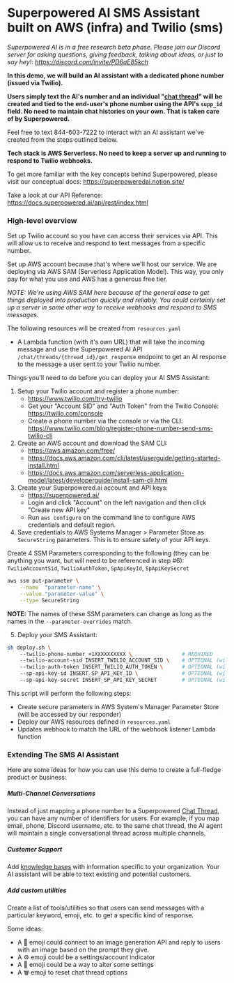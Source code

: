 # Superpowered AI SMS Assistant built on AWS (infra) and Twilio (sms)

_Superpowered AI is in a free research beta phase. Please join our Discord server for asking questions, giving feedback, talking about ideas, or just to say hey!: https://discord.com/invite/PD6qE85kch_

**In this demo, we will build an AI assistant with a dedicated phone number (issued via Twilio).**

**Users simply text the AI's number and an individual  "[chat thread](!https://docs.superpowered.ai/api/rest/index.html#tag/Chat)" will be created and tied to the end-user's phone number using the API's `supp_id` field. No need to maintain chat histories on your own. That is taken care of by Superpowered.**

Feel free to text 844-603-7222 to interact with an AI assistant we've created from the steps outlined below.

**Tech stack is AWS Serverless. No need to keep a server up and running to respond to Twilio webhooks.**

To get more familiar with the key concepts behind Superpowered, please visit our conceptual docs: https://superpoweredai.notion.site/

Take a look at our API Reference: https://docs.superpowered.ai/api/rest/index.html



### High-level overview

Set up Twilio account so you have can access their services via API. This will allow us to receive and respond to text messages from a specific number.

Set up AWS account because that's where we'll host our service. We are deploying via AWS SAM (Serverless Application Model). This way, you only pay for what you use and AWS has a generous free tier.

_NOTE: We're using AWS SAM here because of the general ease to get things deployed into production quickly and reliably. You could certainly set up a server in some other way to receive webhooks and respond to SMS messages._

The following resources will be created from `resources.yaml`

- A Lambda function (with it's own URL) that will take the incoming message and use the Superpowered AI API `/chat/threads/{thread_id}/get_response` endpoint to get an AI response to the message a user sent to your Twilio number.

Things you'll need to do before you can deploy your AI SMS Assistant:

1. Setup your Twilio account and register a phone number:
    - https://www.twilio.com/try-twilio
    - Get your "Account SID" and "Auth Token" from the Twilio Console: https://twilio.com/console
    - Create a phone number via the console or via the CLI: https://www.twilio.com/blog/register-phone-number-send-sms-twilio-cli
2. Create an AWS account and download the SAM CLI:
    - https://aws.amazon.com/free/
    - https://docs.aws.amazon.com/cli/latest/userguide/getting-started-install.html
    - https://docs.aws.amazon.com/serverless-application-model/latest/developerguide/install-sam-cli.html
3. Create your Superpowered.ai account and API keys:
    - https://superpowered.ai/
    - Login and click "Account" on the left navigation and then click "Create new API key"
    - Run `aws configure` on the command line to configure AWS credentials and default region.
4. Save credentials to AWS Systems Manager > Parameter Store as `SecureString` parameters. This is to ensure safety of your API keys.

Create 4 SSM Parameters corresponding to the following (they can be anything you want, but will need to be referenced in step #6): `TwilioAccountSid`, `TwilioAuthToken`, `SpApiKeyId`, `SpApiKeySecret`

```bash
aws ssm put-parameter \
    --name  "parameter-name" \
    --value "parameter-value" \
    --type SecureString
```

**NOTE:** The names of these SSM parameters can change as long as the names in the `--parameter-overrides` match.

5. Deploy your SMS Assistant:

```bash
sh deploy.sh \ 
    --twilio-phone-number +1XXXXXXXXXX \                # REQUIRED
    --twilio-account-sid INSERT_TWILIO_ACCOUNT_SID \    # OPTIONAL (will set parameter in AWS)
    --twilio-auth-token INSERT_TWILIO_AUTH_TOKEN \      # OPTIONAL (will set parameter in AWS)
    --sp-api-key-id INSERT_SP_API_KEY_ID \              # OPTIONAL (will set parameter in AWS)
    --sp-api-key-secret INSERT_SP_API_KEY_SECRET        # OPTIONAL (will set parameter in AWS)
```

This script will perform the following steps:

- Create secure parameters in AWS System's Manager Parameter Store (will be accessed by our responder)
- Deploy our AWS resources defined in `resources.yaml`
- Updates webhook to match the URL of the webhook listener Lambda function

### Extending The SMS AI Assistant

Here are some ideas for how you can use this demo to create a full-fledge product or business:

##### Multi-Channel Conversations

Instead of just mapping a phone number to a Superpowered [Chat Thread](!https://docs.superpowered.ai/api/rest/index.html#tag/Chat), you can have any number of identifiers for users. For example, if you map email, phone, Discord username, etc. to the same chat thread, the AI agent will maintain a single conversational thread across multiple channels.


##### Customer Support

Add [knowledge bases](!https://docs.superpowered.ai/api/rest/index.html#tag/Create-Knowledge-Base) with information specific to your organization. Your AI assistant will be able to text existing and potential customers.


##### Add custom utilities

Create a list of tools/utilities so that users can send messages with a particular keyword, emoji, etc. to get a specific kind of response.

Some ideas:

- A :art: emoji could connect to an image generation API and reply to users with an image based on the prompt they give.
- A :gear: emoji could be a settings/account indicator
- A :wrench: emoji could be a way to alter some settings
- A :wastebasket: emoji to reset chat thread options